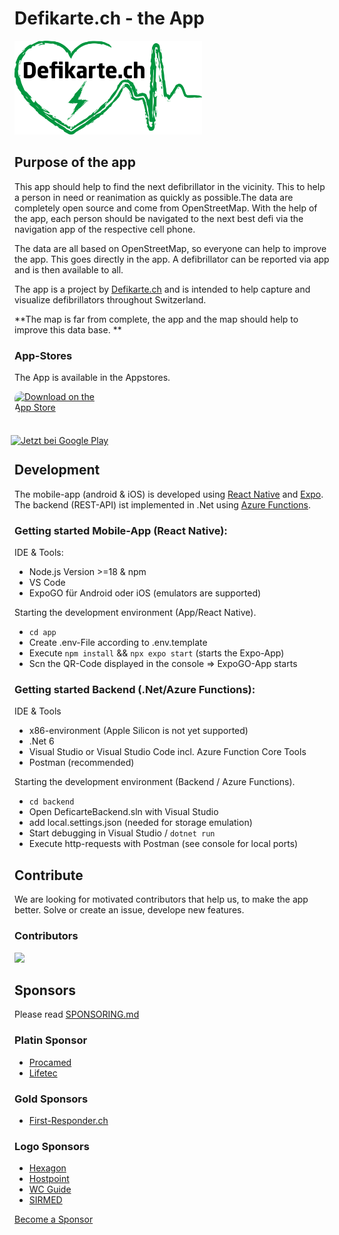 # Defikarte.ch - the App

<img src="./app/assets/logo_defikarte.png" alt="defikarte.ch" style="height:150px"/>

## Purpose of the app

This app should help to find the next defibrillator in the vicinity. This to help a person in need or reanimation as quickly as possible.The data are completely open source and come from OpenStreetMap. With the help of the app, each person should be navigated to the next best defi via the navigation app of the respective cell phone.

The data are all based on OpenStreetMap, so everyone can help to improve the app. This goes directly in the app. A defibrillator can be reported via app and is then available to all.

The app is a project by [Defikarte.ch](https://www.defikarte.ch) and is intended to help capture and visualize defibrillators throughout Switzerland.

**The map is far from complete, the app and the map should help to improve this data base. **

### App-Stores

The App is available in the Appstores.

<a href="https://apps.apple.com/ch/app/defikarte-ch/id1549569525?itsct=apps_box_badge&amp;itscg=30200" style="display: inline-block; overflow: hidden; border-radius: 10px; width: 150px; height: 50px;"><img src="https://tools.applemediaservices.com/api/badges/download-on-the-app-store/black/en-us?size=250x83&amp;releaseDate=1613952000" alt="Download on the App Store" style="border-radius: 10px; width: 150px; height: 50px;"></a>

<a style="display: inline-block; overflow: hidden;margin:-6px;" href='https://play.google.com/store/apps/details?id=ch.defikarte.app'><img style="height:63px;" alt='Jetzt bei Google Play' src='https://play.google.com/intl/en_us/badges/static/images/badges/en_badge_web_generic.png'/></a>

## Development

The mobile-app (android & iOS) is developed using [React Native](https://reactnative.dev/) and [Expo](https://expo.io). The backend (REST-API) ist implemented in .Net using [Azure Functions](https://docs.microsoft.com/en-us/azure/azure-functions/functions-overview).

### Getting started Mobile-App (React Native):

IDE & Tools:

- Node.js Version >=18 & npm
- VS Code
- ExpoGO für Android oder iOS (emulators are supported)

Starting the development environment (App/React Native).

- `cd app`
- Create .env-File according to .env.template
- Execute `npm install` && `npx expo start` (starts the Expo-App)
- Scn the QR-Code displayed in the console => ExpoGO-App starts

### Getting started Backend (.Net/Azure Functions):

IDE & Tools

- x86-environment (Apple Silicon is not yet supported)
- .Net 6
- Visual Studio or Visual Studio Code incl. Azure Function Core Tools
- Postman (recommended)

Starting the development environment (Backend / Azure Functions).

- `cd backend`
- Open DeficarteBackend.sln with Visual Studio
- add local.settings.json (needed for storage emulation)
- Start debugging in Visual Studio / `dotnet run`
- Execute http-requests with Postman (see console for local ports)

## Contribute

We are looking for motivated contributors that help us, to make the app better. Solve or create an issue, develope new features.

### Contributors

<a href="https://github.com/chnuessli/defikarte.ch-app/graphs/contributors">
  <img src="https://contributors-img.web.app/image?repo=chnuessli/defikarte.ch-app" />
</a>

## Sponsors

Please read [SPONSORING.md](SPONSORING.md)

### Platin Sponsor

- [Procamed](https://www.procamed.ch)
- [Lifetec](https://www.lifetec.ch)

### Gold Sponsors

- [First-Responder.ch](https://www.procamed.ch)

### Logo Sponsors

- [Hexagon](http://www.hexagonsi.com)
- [Hostpoint](http://www.hostpoint.ch)
- [WC Guide](https://www.wc-guide.com)
- [SIRMED](https://www.sirmed.ch)

[Become a Sponsor](https://github.com/sponsors/chnuessli)
